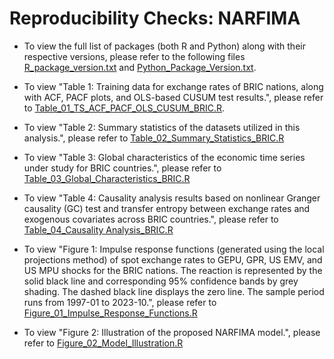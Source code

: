 # Reproducibility Checks: NARFIMA

* To view the full list of packages (both R and Python) along with their respective versions, please refer to the following files [R_package_version.txt](https://github.com/mad-stat/NARFIMA/blob/main/R_Package_Version.txt) and [Python_Package_Version.txt](https://github.com/mad-stat/NARFIMA/blob/main/Python_Package_Version.txt).

* To view "Table 1: Training data for exchange rates of BRIC nations, along with ACF, PACF plots, and OLS-based CUSUM test results.", please refer to [Table_01_TS_ACF_PACF_OLS_CUSUM_BRIC.R](https://github.com/mad-stat/ENARFIMA/blob/main/Table_01_TS_ACF_PACF_OLS_CUSUM_BRIC.R).

* To view "Table 2: Summary statistics of the datasets utilized in this analysis.", please refer to [Table_02_Summary_Statistics_BRIC.R](https://github.com/mad-stat/NARFIMA/blob/main/Table_02_Summary_Statistics_BRIC.R)

* To view "Table 3: Global characteristics of the economic time series under study for BRIC countries.", please refer to [Table_03_Global_Characteristics_BRIC.R](https://github.com/mad-stat/NARFIMA/blob/main/Table_03_Global_Characteristics_BRIC.R)

* To view "Table 4: Causality analysis results based on nonlinear Granger causality (GC) test and transfer entropy between exchange rates and exogenous covariates across BRIC countries.", please refer to [Table_04_Causality Analysis_BRIC.R](https://github.com/mad-stat/NARFIMA/blob/main/Table_04_Causality_Analysis_BRIC.R)

* To view "Figure 1: Impulse response functions (generated using the local projections method) of spot exchange rates to GEPU, GPR, US EMV, and US MPU shocks for the BRIC nations. The reaction is represented by the solid black line and corresponding 95% confidence bands by grey shading. The dashed black line displays the zero line. The sample period runs from 1997-01 to 2023-10.", please refer to [Figure_01_Impulse_Response_Functions.R](https://github.com/mad-stat/NARFIMA/blob/main/Figure_01_Impulse_Response_Functions.R)

* To view "Figure 2: Illustration of the proposed NARFIMA model.", please refer to [Figure_02_Model_Illustration.R](https://github.com/mad-stat/NARFIMA/blob/main/Figure_02_Model_Illustration.R)
